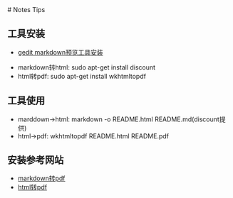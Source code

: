 <meta http-equiv="content-type" content="text/html; charset=UTF-8">
# Notes Tips

## 工具安装

  - [gedit markdown预览工具安装](http://www.cnblogs.com/sunaowei/archive/2015/09/04/4781177.html)
  * markdown转html: sudo apt-get install discount
  * html转pdf: sudo apt-get install wkhtmltopdf

## 工具使用
* marddown->html: markdown -o README.html README.md(discount提供)
* html->pdf: wkhtmltopdf README.html README.pdf

## 安装参考网站
  - [markdown转pdf][2]
  - [html转pdf][3]


  [2]: http://www.ituring.com.cn/article/10044
  [3]: https://www.cyberciti.biz/open-source/html-to-pdf-freeware-linux-osx-windows-software/
